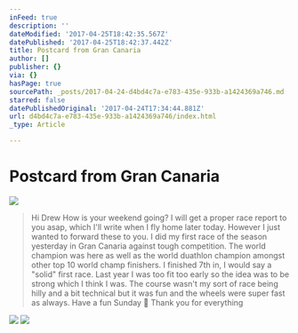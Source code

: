 ```yaml
---
inFeed: true
description: ''
dateModified: '2017-04-25T18:42:35.567Z'
datePublished: '2017-04-25T18:42:37.442Z'
title: Postcard from Gran Canaria
author: []
publisher: {}
via: {}
hasPage: true
sourcePath: _posts/2017-04-24-d4bd4c7a-e783-435e-933b-a1424369a746.md
starred: false
datePublishedOriginal: '2017-04-24T17:34:44.881Z'
url: d4bd4c7a-e783-435e-933b-a1424369a746/index.html
_type: Article

---
```

# Postcard from Gran Canaria
![](https://the-grid-user-content.s3-us-west-2.amazonaws.com/c8c12379-b425-49b4-b91a-6c33df054c46.jpg)

> Hi Drew
> How is your weekend going? I will get a proper race report to you asap, which I'll write when I fly home later today. However I just wanted to forward these to you. I did my first race of the season yesterday in Gran Canaria against tough competition. The world champion was here as well as the world duathlon champion amongst other top 10 world champ finishers. I finished 7th in, I would say a "solid" first race. Last year I was too fit too early so the idea was to be strong which I think I was. The course wasn't my sort of race being hilly and a bit technical but it was fun and the wheels were super fast as always. 
> Have a fun Sunday  Thank you for everything

![](https://the-grid-user-content.s3-us-west-2.amazonaws.com/116f4642-5bec-4499-8595-523120a035af.jpg)
![](https://the-grid-user-content.s3-us-west-2.amazonaws.com/cd0a432c-0966-4a36-b264-24a78c34b555.jpg)
